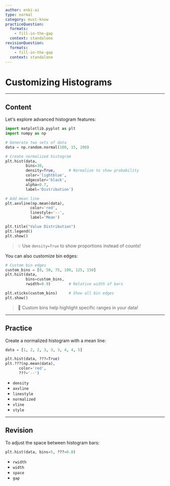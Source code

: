 ```yaml
---
author: enki-ai
type: normal
category: must-know
practiceQuestion:
  formats:
    - fill-in-the-gap
  context: standalone
revisionQuestion:
  formats:
    - fill-in-the-gap
  context: standalone
---
```


# Customizing Histograms

---
## Content

Let's explore advanced histogram features:

```python
import matplotlib.pyplot as plt
import numpy as np

# Generate two sets of data
data = np.random.normal(100, 15, 200)

# Create normalized histogram
plt.hist(data,
         bins=30,
         density=True,      # Normalize to show probability
         color='lightblue',
         edgecolor='black',
         alpha=0.7,
         label='Distribution')

# Add mean line
plt.axvline(np.mean(data), 
           color='red',
           linestyle='--',
           label='Mean')

plt.title("Value Distribution")
plt.legend()
plt.show()
```

> 💡 Use `density=True` to show proportions instead of counts!

You can also customize bin edges:

```python
# Custom bin edges
custom_bins = [0, 50, 75, 100, 125, 150]
plt.hist(data, 
         bins=custom_bins,
         rwidth=0.9)        # Relative width of bars

plt.xticks(custom_bins)     # Show all bin edges
plt.show()
```

> 🎯 Custom bins help highlight specific ranges in your data!

---
## Practice

Create a normalized histogram with a mean line:

```python
data = [1, 2, 2, 3, 3, 3, 4, 4, 5]

plt.hist(data, ???=True)
plt.???(np.mean(data), 
      color='red',
      ???='--')
```

- `density`
- `axvline`
- `linestyle`
- `normalized`
- `vline`
- `style`

---
## Revision

To adjust the space between histogram bars:

```python
plt.hist(data, bins=5, ???=0.8)
```

- `rwidth`
- `width`
- `space`
- `gap` 